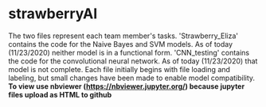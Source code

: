 # strawberryAI
The two files represent each team member's tasks. 
'Strawberry_Eliza' contains the code for the Naive Bayes and SVM models. As of today (11/23/2020)
neither model is in a functional form. 
'CNN_testing' contains the code for the convolutional neural network. As of today (11/23/2020)
that model is not complete. 
Each file initially begins with file loading and labeling, but small changes have been made to enable 
model compatibility. 
**To view use nbviewer (https://nbviewer.jupyter.org/) because jupyter files upload as HTML to github**
